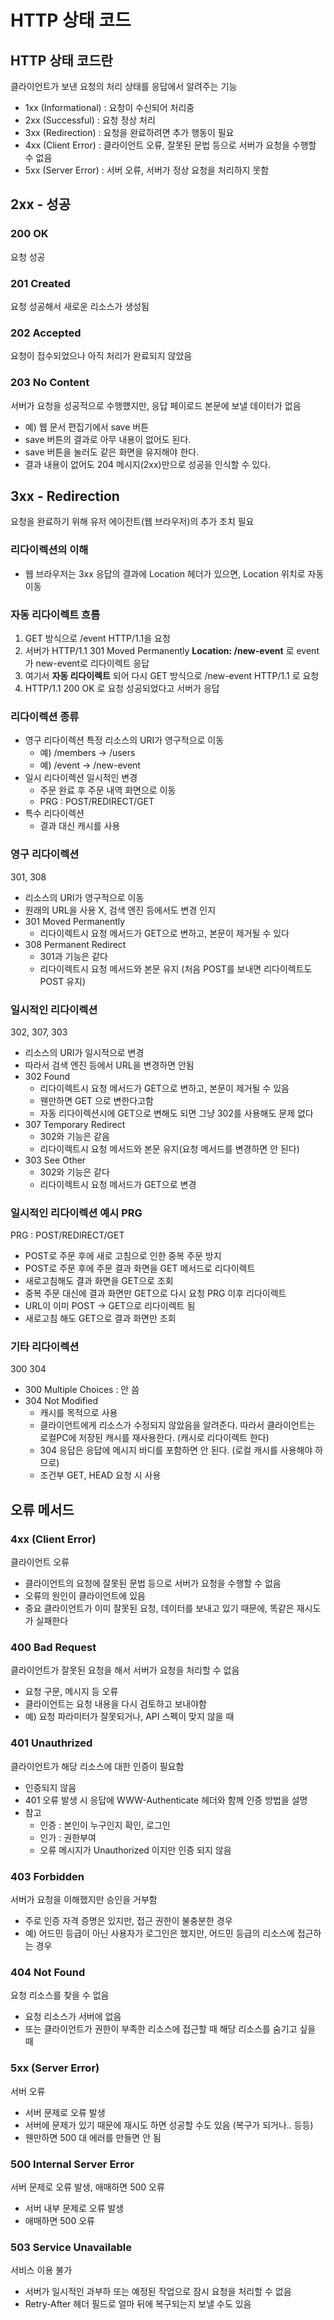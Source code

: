 # HTTP 상태 코드

## HTTP 상태 코드란
클라이언트가 보낸 요청의 처리 상태를 응답에서 알려주는 기능
- 1xx (Informational) : 요청이 수신되어 처리중
- 2xx (Successful) : 요청 정상 처리
- 3xx (Redirection) : 요청을 완료하려면 추가 행동이 필요
- 4xx (Client Error) : 클라이언트 오류, 잘못된 문법 등으로 서버가 요청을 수행할 수 없음
- 5xx (Server Error) : 서버 오류, 서버가 정상 요청을 처리하지 못함

## 2xx - 성공

### 200 OK
요청 성공

### 201 Created
요청 성공해서 새로운 리소스가 생성됨

### 202 Accepted
요청이 접수되었으나 아직 처리가 완료되지 않았음

### 203 No Content
서버가 요청을 성공적으로 수행헀지만, 응답 페이로드 본문에 보낼 데이터가 없음
- 예) 웹 문서 편집기에서 save 버튼
- save 버튼의 결과로 아무 내용이 없어도 된다.
- save 버튼을 눌러도 같은 화면을 유지해야 한다.
- 결과 내용이 없어도 204 메시지(2xx)만으로 성공을 인식할 수 있다.

## 3xx - Redirection
요청을 완료하기 위해 유저 에이전트(웹 브라우저)의 추가 조치 필요

### 리다이렉션의 이해
- 웹 브라우저는 3xx 응답의 결과에 Location 헤더가 있으면, Location 위치로 자동 이동

### 자동 리다이렉트 흐름
1. GET 방식으로 /event HTTP/1.1을 요청
2. 서버가 HTTP/1.1 301 Moved Permanently **Location: /new-event** 로 event가 new-event로 리다이렉트 응답
3. 여기서 **자동 리다이렉트** 되어 다시 GET 방식으로 /new-event HTTP/1.1 로 요청
4. HTTP/1.1 200 OK 로 요청 성공되었다고 서버가 응답

### 리다이렉션 종류
- 영구 리다이렉션
특정 리소스의 URI가 영구적으로 이동
    - 예) /members -> /users
    - 예) /event -> /new-event
- 일시 리다이렉션
일시적인 변경
    - 주문 완료 후 주문 내역 화면으로 이동
    - PRG : POST/REDIRECT/GET
- 특수 리다이렉션
    - 결과 대신 캐시를 사용

### 영구 리다이렉션
301, 308
- 리소스의 URI가 영구적으로 이동
- 원래의 URL을 사용 X, 검색 엔진 등에서도 변경 인지
- 301 Moved Permanently
    - 리다이렉트시 요청 메서드가 GET으로 변하고, 본문이 제거될 수 있다
- 308 Permanent Redirect
    - 301과 기능은 같다
    - 리다이렉트시 요청 메서드와 본문 유지 (처음 POST를 보내면 리다이렉트도 POST 유지)

### 일시적인 리다이렉션
302, 307, 303
- 리소스의 URI가 일시적으로 변경
- 따라서 검색 엔진 등에서 URL을 변경하면 안됨
- 302 Found
    - 리다이렉트시 요청 메서드가 GET으로 변하고, 본문이 제거될 수 있음
    - 웬만하면 GET 으로 변한다고함
    - 자동 리다이렉션시에 GET으로 변해도 되면 그냥 302를 사용해도 문제 없다
- 307 Temporary Redirect
    - 302와 기능은 같음
    - 리다이렉트시 요청 메서드와 본문 유지(요청 메서드를 변경하면 안 된다)
- 303 See Other
    - 302와 기능은 같다
    - 리다이렉트시 요청 메서드가 GET으로 변경

### 일시적인 리다이렉션 예시 PRG
PRG : POST/REDIRECT/GET
- POST로 주문 후에 새로 고침으로 인한 중복 주문 방지
- POST로 주문 후에 주문 결과 화면을 GET 메서드로 리다이렉트
- 새로고침해도 결과 화면을 GET으로 조회
- 중복 주문 대신에 결과 화면만 GET으로 다시 요청
PRG 이후 리다이렉트
- URL이 이미 POST -> GET으로 리다이렉트 됨
- 새로고침 해도 GET으로 결과 화면만 조회

### 기타 리다이렉션
300 304
- 300 Multiple Choices : 안 씀
- 304 Not Modified
    - 캐시를 목적으로 사용
    - 클라이언트에게 리소스가 수정되지 않았음을 알려준다. 따라서 클라이언트는 로컬PC에 저장된 캐시를 재사용한다. (캐시로 리다이렉트 한다)
    - 304 응답은 응답에 메시지 바디를 포함하면 안 된다. (로컬 캐시를 사용해야 하므로)
    - 조건부 GET, HEAD 요청 시 사용

## 오류 메서드

### 4xx (Client Error)
클라이언트 오류
- 클라이언트의 요청에 잘못된 문법 등으로 서버가 요청을 수행할 수 없음
- 오류의 원인이 클라이언트에 있음
- 중요 클라이언트가 이미 잘못된 요청, 데이터를 보내고 있기 때문에, 똑같은 재시도가 실패한다

### 400 Bad Request
클라이언트가 잘못된 요청을 해서 서버가 요청을 처리할 수 없음
- 요청 구문, 메시지 등 오류
- 클라이언트는 요청 내용을 다시 검토하고 보내야함
- 예) 요청 파라미터가 잘못되거나, API 스펙이 맞지 않을 때

### 401 Unauthrized
클라이언트가 해당 리소스에 대한 인증이 필요함
- 인증되지 않음
- 401 오류 발생 시 응답에 WWW-Authenticate 헤더와 함께 인증 방법을 설명
- 참고
    - 인증 : 본인이 누구인지 확인, 로그인
    - 인가 : 권한부여
    - 오류 메시지가 Unauthorized 이지만 인증 되지 않음

### 403 Forbidden
서버가 요청을 이해했지만 승인을 거부함
- 주로 인증 자격 증명은 있지만, 접근 권한이 불충분한 경우
- 예) 어드민 등급이 아닌 사용자가 로그인은 했지만, 어드민 등급의 리소스에 접근하는 경우

### 404 Not Found
요청 리소스를 찾을 수 없음
- 요청 리소스가 서버에 없음
- 또는 클라이언트가 권한이 부족한 리소스에 접근할 때 해당 리소스를 숨기고 싶을 때

### 5xx (Server Error)
서버 오류
- 서버 문제로 오류 발생
- 서버에 문제가 있기 때문에 재시도 하면 성공할 수도 있음 (복구가 되거나.. 등등)
- 웬만하면 500 대 에러를 만들면 안 됨

### 500 Internal Server Error
서버 문제로 오류 발생, 애매하면 500 오류
- 서버 내부 문제로 오류 발생
- 애매하면 500 오류

### 503 Service Unavailable
서비스 이용 불가
- 서버가 일시적인 과부하 또는 예정된 작업으로 잠시 요청을 처리할 수 없음
- Retry-After 헤더 필드로 얼마 뒤에 복구되는지 보낼 수도 있음